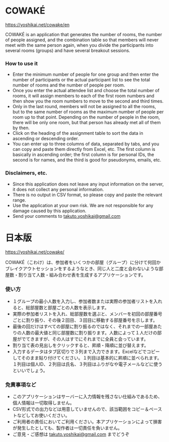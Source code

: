 # COWAKÉ


https://yoshikai.net/cowake/en

COWAKÉ is an application that generates the number of rooms, the number of people assigned, and the combination table so that members will never meet with the same person again, when you divide the participants into several rooms (groups) and have several breakout sessions.

### How to use it

* Enter the minimum number of people for one group and then enter the number of participants or the actual participant list to see the total number of rooms and the number of people per room.
* Once you enter the actual attendee list and choose the total number of rooms, it will assign members to each of the first room numbers and then show you the room numbers to move to the second and third times.
* Only in the last round, members will not be assigned to all the rooms, but to the same number of rooms as the maximum number of people per room up to that point. Depending on the number of people in the room, there will be only one room, but that person has already met all of them by then.
* Click on the heading of the assignment table to sort the data in ascending or descending order.
* You can enter up to three columns of data, separated by tabs, and you can copy and paste them directly from Excel, etc. The first column is basically in ascending order; the first column is for personal IDs, the second is for names, and the third is good for pseudonyms, emails, etc.

### Disclaimers, etc.
* Since this application does not leave any input information on the server, it does not collect any personal information.
* There is no output in CSV format, so please copy and paste the relevant range.
* Use the application at your own risk. We are not responsible for any damage caused by this application.
* Send your comments to takuto.yoshikai@gmail.com


# 日本版

https://yoshikai.net/cowake/

COWAKÉ（こわけ）は、参加者をいくつかの部屋（グループ）に分けて何回かブレイクアウトセッションをするようなとき、同じ人と二度と会わないような部屋数・割り当て人数・組み合わせ表を生成するアプリケーションです。

### 使い方
* １グループの最小人数を入力し、参加者数または実際の参加者リストを入れると、総部屋数と部屋ごとの人数を表示します。
* 実際の参加者リストを入れ、総部屋数を選ぶと、メンバーを初回の部屋番号ごとに割り振り、その後２回目、３回目に移動する部屋番号を示します。
* 最後の回だけはすべての部屋に割り振るのではなく、それまでの一部屋あたりの人数の最大値と同じ部屋数に割り振ります。人数によって１人だけの部屋がでてきますが、その人はすでにそれまでに全員と会っています。
* 割り当て表の見出しをクリックすると、昇順・降順に並び替えます。
* 入力するデータはタブ区切りで３列まで入力できます。Excelなどでコピーしてそのまま貼り付けてください。１列目は基本的に昇順に並べられます。１列目は個人ID、２列目は氏名、３列目はふりがなや電子メールなどに使うといいでしょう。

### 免責事項など
* このアプリケーションはサーバーに入力情報を残さない仕組みであるため、個人情報は一切取得しません。
* CSV形式での出力などは用意していませんので、該当範囲をコピー＆ペーストなどしてお使いください。
* ご利用者の責任においてご利用ください。本アプリケーションによって損害が発生したとしても、製作者は一切責任を負いません。
* ご意見・ご感想は takuto.yoshikai@gmail.com までどうぞ


